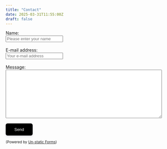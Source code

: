 ```yaml
---
title: "Contact"
date: 2025-03-31T11:55:00Z
draft: false
---
```


<form method="post" action="https://forms.un-static.com/forms/50c23501289f089f5a047a6ad15136475019a320" style="width: 100%;">
  <div class="form-group row">
    <label for="name" class="col-4 col-form-label">Name:</label>
    <div class="col-28">
      <div class="input-group">
        <input id="name" name="name" placeholder="Please enter your name" type="text" required="required" class="form-control">
      </div>
    </div>
  </div>
  <br>
  <div class="form-group row">
    <label for="email" class="col-4 col-form-label">E-mail address:</label>
    <div class="col-8">
      <div class="input-group">
        <input id="email" name="email" placeholder="Your e-mail address" type="text" required="required" class="form-control">
      </div>
    </div>
  </div>
  <br>
  <div class="form-group">
    <label for="message">Message:</label>
    <textarea id="message" name="message" rows="10" required="required" class="form-control" style="width: 100%; box-sizing: border-box;"></textarea>
  </div>
  <br>
  <div class="form-group row">
    <div class="offset-4 col-8">
      <button name="submit" type="submit" class="btn" style="background-color: #000000; color: white; border: none; padding: 12px 28px; border-radius: 6px; font-weight: 500; transition: all 0.3s ease; box-shadow: 0 4px 6px rgba(50, 50, 93, 0.11), 0 1px 3px rgba(0, 0, 0, 0.08);">Send</button>
    </div>
  </div>
  <div class="text-center">
    <p><small>(Powered by <a rel="nofollow" href="Un-static Forms">Un-static Forms</a>)</small></p>
  </div>
</form>
